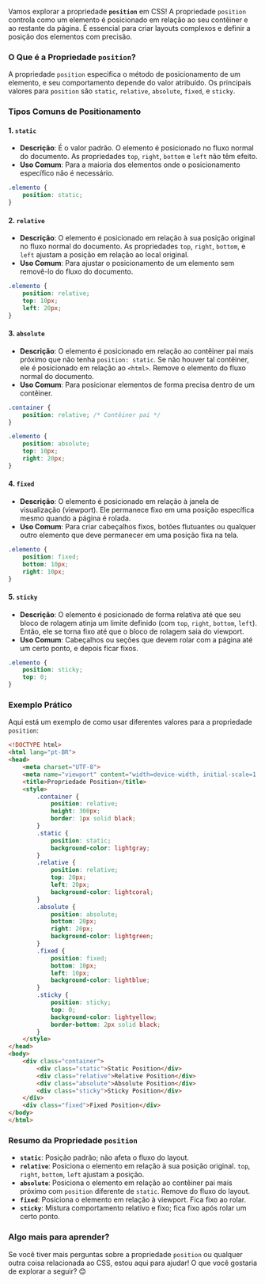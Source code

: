 Vamos explorar a propriedade **`position`** em CSS! A propriedade `position` controla como um elemento é posicionado em relação ao seu contêiner e ao restante da página. É essencial para criar layouts complexos e definir a posição dos elementos com precisão.

### O Que é a Propriedade `position`?

A propriedade `position` especifica o método de posicionamento de um elemento, e seu comportamento depende do valor atribuído. Os principais valores para `position` são `static`, `relative`, `absolute`, `fixed`, e `sticky`.

### Tipos Comuns de Positionamento

#### 1. **`static`**

- **Descrição**: É o valor padrão. O elemento é posicionado no fluxo normal do documento. As propriedades `top`, `right`, `bottom` e `left` não têm efeito.
- **Uso Comum**: Para a maioria dos elementos onde o posicionamento específico não é necessário.

```css
.elemento {
    position: static;
}
```

#### 2. **`relative`**

- **Descrição**: O elemento é posicionado em relação à sua posição original no fluxo normal do documento. As propriedades `top`, `right`, `bottom`, e `left` ajustam a posição em relação ao local original.
- **Uso Comum**: Para ajustar o posicionamento de um elemento sem removê-lo do fluxo do documento.

```css
.elemento {
    position: relative;
    top: 10px;
    left: 20px;
}
```

#### 3. **`absolute`**

- **Descrição**: O elemento é posicionado em relação ao contêiner pai mais próximo que não tenha `position: static`. Se não houver tal contêiner, ele é posicionado em relação ao `<html>`. Remove o elemento do fluxo normal do documento.
- **Uso Comum**: Para posicionar elementos de forma precisa dentro de um contêiner.

```css
.container {
    position: relative; /* Contêiner pai */
}

.elemento {
    position: absolute;
    top: 10px;
    right: 20px;
}
```

#### 4. **`fixed`**

- **Descrição**: O elemento é posicionado em relação à janela de visualização (viewport). Ele permanece fixo em uma posição específica mesmo quando a página é rolada.
- **Uso Comum**: Para criar cabeçalhos fixos, botões flutuantes ou qualquer outro elemento que deve permanecer em uma posição fixa na tela.

```css
.elemento {
    position: fixed;
    bottom: 10px;
    right: 10px;
}
```

#### 5. **`sticky`**

- **Descrição**: O elemento é posicionado de forma relativa até que seu bloco de rolagem atinja um limite definido (com `top`, `right`, `bottom`, `left`). Então, ele se torna fixo até que o bloco de rolagem saia do viewport.
- **Uso Comum**: Cabeçalhos ou seções que devem rolar com a página até um certo ponto, e depois ficar fixos.

```css
.elemento {
    position: sticky;
    top: 0;
}
```

### Exemplo Prático

Aqui está um exemplo de como usar diferentes valores para a propriedade `position`:

```html
<!DOCTYPE html>
<html lang="pt-BR">
<head>
    <meta charset="UTF-8">
    <meta name="viewport" content="width=device-width, initial-scale=1.0">
    <title>Propriedade Position</title>
    <style>
        .container {
            position: relative;
            height: 300px;
            border: 1px solid black;
        }
        .static {
            position: static;
            background-color: lightgray;
        }
        .relative {
            position: relative;
            top: 20px;
            left: 20px;
            background-color: lightcoral;
        }
        .absolute {
            position: absolute;
            bottom: 20px;
            right: 20px;
            background-color: lightgreen;
        }
        .fixed {
            position: fixed;
            bottom: 10px;
            left: 10px;
            background-color: lightblue;
        }
        .sticky {
            position: sticky;
            top: 0;
            background-color: lightyellow;
            border-bottom: 2px solid black;
        }
    </style>
</head>
<body>
    <div class="container">
        <div class="static">Static Position</div>
        <div class="relative">Relative Position</div>
        <div class="absolute">Absolute Position</div>
        <div class="sticky">Sticky Position</div>
    </div>
    <div class="fixed">Fixed Position</div>
</body>
</html>
```

### Resumo da Propriedade `position`

- **`static`**: Posição padrão; não afeta o fluxo do layout.
- **`relative`**: Posiciona o elemento em relação à sua posição original. `top`, `right`, `bottom`, `left` ajustam a posição.
- **`absolute`**: Posiciona o elemento em relação ao contêiner pai mais próximo com `position` diferente de `static`. Remove do fluxo do layout.
- **`fixed`**: Posiciona o elemento em relação à viewport. Fica fixo ao rolar.
- **`sticky`**: Mistura comportamento relativo e fixo; fica fixo após rolar um certo ponto.

### Algo mais para aprender?

Se você tiver mais perguntas sobre a propriedade `position` ou qualquer outra coisa relacionada ao CSS, estou aqui para ajudar! O que você gostaria de explorar a seguir? 😊